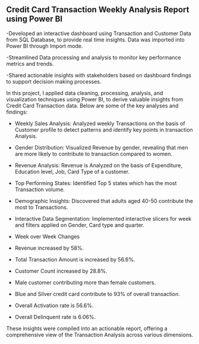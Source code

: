 Credit Card Transaction Weekly Analysis Report using Power BI 
---
-Developed an interactive dashboard using Transaction and Customer Data from SQL Database, to provide real time insights. Data was imported into Power BI through Import mode.

-Streamlined Data processing and analysis to monitor key performance metrics and trends.

-Shared actionable insights with stakeholders based on dashboard findings to support decision making processes.

In this project, I applied data cleaning, processing, analysis, and visualization techniques using Power BI, to derive valuable insights from Credit Card Transaction data. Below are some of the key analyses and findings:

- Weekly Sales Analysis: Analyzed weekly Transactions on the basis of Customer profile to detect patterns and identify key points in transaction Analysis.
 
- Gender Distribution: Visualized Revenue by gender, revealing that men are more likely to contribute to transaction compared to women.

- Revenue Analysis: Revenue is Analyzed on the basis of Expenditure, Education level, Job, Card Type of a customer.

- Top Performing States: Identified Top 5 states which has the most Transaction volume.

- Demographic Insights: Discovered that adults aged 40-50 contribute the most to Transactions.

- Interactive Data Segmentation: Implemented interactive slicers for week and filters applied on Gender, Card type and quarter.

- Week over Week Changes

- Revenue increased by 58%.
- Total Transaction Amount is increased by 56.6%.
- Customer Count increased by 28.8%.
- Male customer contributing more than female customers.
- Blue and Silver credit card contribute to 93% of overall transaction.
- Overall Activation rate is 56.6%.
- Overall Delinquent rate is 6.06%.

These insights were compiled into an actionable report, offering a comprehensive view of the Transaction Analysis across various dimensions.






